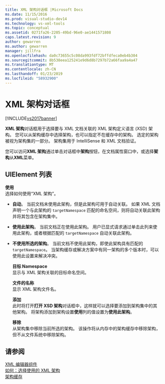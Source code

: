 ```yaml
---
title: XML 架构对话框 |Microsoft Docs
ms.date: 11/15/2016
ms.prod: visual-studio-dev14
ms.technology: vs-xml-tools
ms.topic: conceptual
ms.assetid: 0271fa26-2205-49bd-96e0-ae1441571808
caps.latest.revision: 9
author: gewarren
ms.author: gewarren
manager: jillfra
ms.openlocfilehash: da0c73655c5c08da993fdf72bffdfeca0eb4b304
ms.sourcegitcommit: 8b538eea125241e9d6d8b7297b72a66faa9a4a47
ms.translationtype: MT
ms.contentlocale: zh-CN
ms.lasthandoff: 01/23/2019
ms.locfileid: "58932900"
---
```

# <a name="xml-schemas-dialog-box"></a>XML 架构对话框
[!INCLUDE[vs2017banner](../includes/vs2017banner.md)]

  
**XML 架构**对话框用于选择要与 XML 文档关联的 XML 架构定义语言 (XSD) 架构。 您可以从架构缓存中选择架构，也可以指定不在缓存中的架构。 选定的架构被视为架构集的一部分。 架构集用于 IntelliSense 和 XML 文档验证。  
  
 您可以访问**XML 架构**通过单击对话框中**架构**按钮，在文档属性窗口中，或选择**架构**从**XML**菜单。  
  
## <a name="uielement-list"></a>UIElement 列表  
 **使用**  
 选择如何使用“XML 架构”。  
  
- **自动**。 当前文档未使用此架构，但是此架构可用于自动关联。 如果 XML 文档声明一个与此架构的 `targetNamespace` 匹配的命名空间，则将自动关联此架构并将其包含在架构集中。  
  
- **使用此架构**。 当前文档正在使用此架构。 用户已显式请求通过单击此列来使用此架构，或者根据匹配的 `targetNamespace` 自动关联此架构。  
  
- **不使用所选的架构**。 当前文档不使用此架构，即使此架构具有匹配的 `targetNamespace`。 当架构缓存或解决方案中有同一架构的多个版本时，可以使用此设置来解决冲突。  
  
  **目标 Namespace**  
  显示与 XML 架构关联的目标命名空间。  
  
  **文件的名称**  
  显示 XML 架构文件名。  
  
  **添加**  
  此时将打开**打开 XSD 架构**对话框中，这样就可以选择要添加到架构集中的其他架构。 将架构添加到架构设置**使用**列的值设置为**使用此架构**。  
  
  **移除**  
  从架构集中移除当前所选的架构。 该操作将从内存中的架构缓存中移除架构，但不从文件系统中移除架构。  
  
## <a name="see-also"></a>请参阅  
 [XML 编辑器组件](../xml-tools/xml-editor-components.md)   
 [如何：选择使用的 XML 架构](../xml-tools/how-to-select-the-xml-schemas-to-use.md)   
 [架构缓存](../xml-tools/schema-cache.md)
